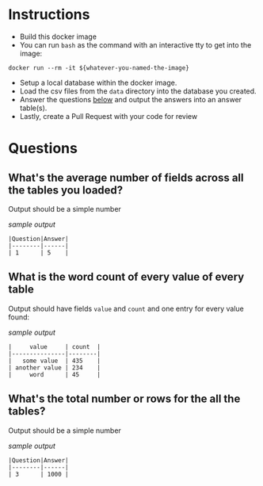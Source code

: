 # Instructions

- Build this docker image
- You can run `bash` as the command with an interactive tty to get into the image:

```
docker run --rm -it ${whatever-you-named-the-image}
```

- Setup a local database within the docker image.
- Load the csv files from the `data` directory into the database you created.
- Answer the questions [below](README.md#Questions) and output the answers into an answer table(s).
- Lastly, create a Pull Request with your code for review

# Questions

## What's the average number of fields across all the tables you loaded?

Output should be a simple number

_sample output_

```
|Question|Answer|
|--------|------|
| 1      | 5    |
```

## What is the word count of every value of every table

Output should have fields `value` and `count` and one entry for every value found:

_sample output_

```
|     value     | count  |
|---------------|--------|
|   some value  | 435    |
| another value | 234    |
|     word      | 45     |
```

## What's the total number or rows for the all the tables?

Output should be a simple number

_sample output_

```
|Question|Answer|
|--------|------|
| 3      | 1000 |
```
